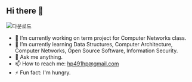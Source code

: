 ## Hi there 👋
![다운로드](https://github.com/user-attachments/assets/c0a456c4-9f0e-42fd-a0f1-9ef5dcebcb7a)

- 🔭 I’m currently working on term project for Computer Networks class.
- 🌱 I’m currently learning Data Structures, Computer Architecture, Computer Networks, Open Source Software, Information Security.
- 💬 Ask me anything.
- 📫 How to reach me: hp491hp@gmail.com
- ⚡ Fun fact: I'm hungry.
